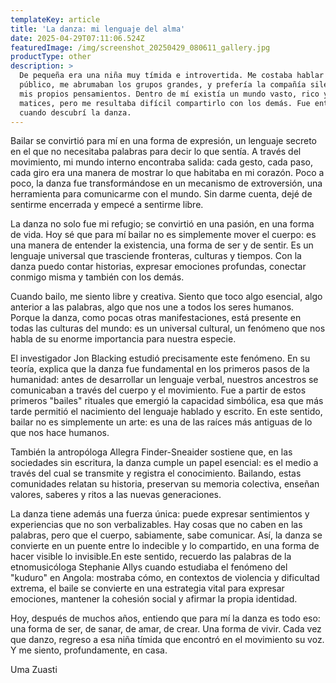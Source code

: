 ```yaml
---
templateKey: article
title: 'La danza: mi lenguaje del alma'
date: 2025-04-29T07:11:06.524Z
featuredImage: /img/screenshot_20250429_080611_gallery.jpg
productType: other
description: >
  De pequeña era una niña muy tímida e introvertida. Me costaba hablar en
  público, me abrumaban los grupos grandes, y prefería la compañía silenciosa de
  mis propios pensamientos. Dentro de mí existía un mundo vasto, rico y lleno de
  matices, pero me resultaba difícil compartirlo con los demás. Fue entonces
  cuando descubrí la danza.
---
```

Bailar se convirtió para mí en una forma de expresión, un lenguaje secreto en el que no necesitaba palabras para decir lo que sentía. A través del movimiento, mi mundo interno encontraba salida: cada gesto, cada paso, cada giro era una manera de mostrar lo que habitaba en mi corazón. Poco a poco, la danza fue transformándose en un mecanismo de extroversión, una herramienta para comunicarme con el mundo. Sin darme cuenta, dejé de sentirme encerrada y empecé a sentirme libre.

La danza no solo fue mi refugio; se convirtió en una pasión, en una forma de vida. Hoy sé que para mí bailar no es simplemente mover el cuerpo: es una manera de entender la existencia, una forma de ser y de sentir. Es un lenguaje universal que trasciende fronteras, culturas y tiempos. Con la danza puedo contar historias, expresar emociones profundas, conectar conmigo misma y también con los demás.

Cuando bailo, me siento libre y creativa. Siento que toco algo esencial, algo anterior a las palabras, algo que nos une a todos los seres humanos. Porque la danza, como pocas otras manifestaciones, está presente en todas las culturas del mundo: es un universal cultural, un fenómeno que nos habla de su enorme importancia para nuestra especie.

El investigador Jon Blacking estudió precisamente este fenómeno. En su teoría, explica que la danza fue fundamental en los primeros pasos de la humanidad: antes de desarrollar un lenguaje verbal, nuestros ancestros se comunicaban a través del cuerpo y el movimiento. Fue a partir de estos primeros "bailes" rituales que emergió la capacidad simbólica, esa que más tarde permitió el nacimiento del lenguaje hablado y escrito. En este sentido, bailar no es simplemente un arte: es una de las raíces más antiguas de lo que nos hace humanos.

También la antropóloga Allegra Finder-Sneaider sostiene que, en las sociedades sin escritura, la danza cumple un papel esencial: es el medio a través del cual se transmite y registra el conocimiento. Bailando, estas comunidades relatan su historia, preservan su memoria colectiva, enseñan valores, saberes y ritos a las nuevas generaciones.

La danza tiene además una fuerza única: puede expresar sentimientos y experiencias que no son verbalizables. Hay cosas que no caben en las palabras, pero que el cuerpo, sabiamente, sabe comunicar. Así, la danza se convierte en un puente entre lo indecible y lo compartido, en una forma de hacer visible lo invisible.En este sentido, recuerdo las palabras de la etnomusicóloga Stephanie Allys cuando estudiaba el fenómeno del "kuduro" en Angola: mostraba cómo, en contextos de violencia y dificultad extrema, el baile se convierte en una estrategia vital para expresar emociones, mantener la cohesión social y afirmar la propia identidad.

Hoy, después de muchos años, entiendo que para mí la danza es todo eso: una forma de ser, de sanar, de amar, de crear. Una forma de vivir. Cada vez que danzo, regreso a esa niña tímida que encontró en el movimiento su voz. Y me siento, profundamente, en casa.

Uma Zuasti
